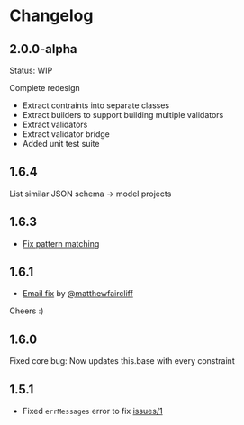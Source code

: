 # Changelog

## 2.0.0-alpha

Status: WIP

Complete redesign

- Extract contraints into separate classes
- Extract builders to support building multiple validators
- Extract validators
- Extract validator bridge
- Added unit test suite

## 1.6.4

List similar JSON schema -> model projects

## 1.6.3

- [Fix pattern matching](https://github.com/kristianmandrup/json-schema-to-yup/pull/4)

## 1.6.1

- [Email fix](https://github.com/kristianmandrup/json-schema-to-yup/pull/3) by [@matthewfaircliff](https://github.com/matthewfaircliff)

Cheers :)

## 1.6.0

Fixed core bug: Now updates this.base with every constraint

## 1.5.1

- Fixed `errMessages` error to fix [issues/1](https://github.com/kristianmandrup/json-schema-to-yup/issues/1)
